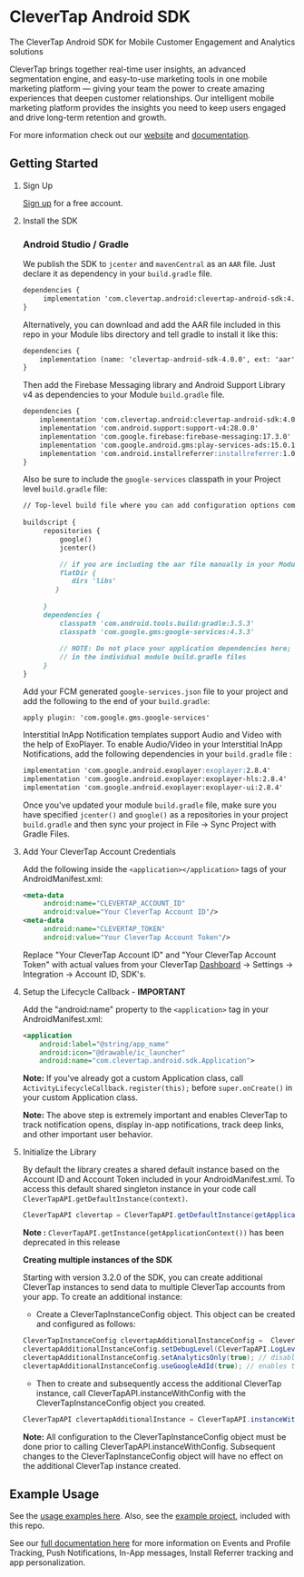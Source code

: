 # CleverTap Android SDK

The CleverTap Android SDK for Mobile Customer Engagement and Analytics solutions 

CleverTap brings together real-time user insights, an advanced segmentation engine, and easy-to-use marketing tools in one mobile marketing platform — giving your team the power to create amazing experiences that deepen customer relationships. Our intelligent mobile marketing platform provides the insights you need to keep users engaged and drive long-term retention and growth.

For more information check out our [website](https://clevertap.com "CleverTap") and [documentation](https://developer.clevertap.com/docs/ "CleverTap Technical Documentation").

## Getting Started

1. Sign Up

    [Sign up](https://clevertap.com/sign-up) for a free account.  

2.  Install the SDK
    ### Android Studio / Gradle

    We publish the SDK to `jcenter` and `mavenCentral` as an `AAR` file. Just declare it as dependency in your `build.gradle` file.

    ```markdown
    dependencies {      
         implementation 'com.clevertap.android:clevertap-android-sdk:4.0.0'
    }
    ```

    Alternatively, you can download and add the AAR file included in this repo in your Module libs directory and tell gradle to install it like this:

    ```markdown
    dependencies {      
        implementation (name: 'clevertap-android-sdk-4.0.0', ext: 'aar')
    }
    ```

    Then add the Firebase Messaging library and Android Support Library v4 as dependencies to your Module `build.gradle` file.

     ```markdown
     dependencies {      
         implementation 'com.clevertap.android:clevertap-android-sdk:4.0.0'
         implementation 'com.android.support:support-v4:28.0.0'
         implementation 'com.google.firebase:firebase-messaging:17.3.0'
         implementation 'com.google.android.gms:play-services-ads:15.0.1' // Required only if you enable Google ADID collection in the SDK (turned off by default).
         implementation 'com.android.installreferrer:installreferrer:1.0' // Mandatory for v3.6.4 and above
     }
    ```

    Also be sure to include the `google-services` classpath in your Project level `build.gradle` file:

    ```markdown
    // Top-level build file where you can add configuration options common to all sub-projects/modules.         
        
    buildscript {       
         repositories {      
             google()
             jcenter()       

             // if you are including the aar file manually in your Module libs directory add this:
             flatDir {
                dirs 'libs'
            }
        
         }       
         dependencies {      
             classpath 'com.android.tools.build:gradle:3.5.3' 
             classpath 'com.google.gms:google-services:4.3.3'        
        
             // NOTE: Do not place your application dependencies here; they belong       
             // in the individual module build.gradle files      
         }       
    }
    ```

    Add your FCM generated `google-services.json` file to your project and add the following to the end of your `build.gradle`:

    `apply plugin: 'com.google.gms.google-services'`
    
    Interstitial InApp Notification templates support Audio and Video with the help of ExoPlayer. To enable Audio/Video in your Interstitial InApp Notifications, add the following dependencies in your `build.gradle` file :
    
    ```markdown
    implementation 'com.google.android.exoplayer:exoplayer:2.8.4'
    implementation 'com.google.android.exoplayer:exoplayer-hls:2.8.4'
    implementation 'com.google.android.exoplayer:exoplayer-ui:2.8.4'
    ```  

    Once you've updated your module `build.gradle` file, make sure you have specified `jcenter()` and `google()` as a repositories in your project `build.gradle` and then sync your project in File -> Sync Project with Gradle Files.

3. Add Your CleverTap Account Credentials
    
   Add the following inside the `<application></application>` tags of your AndroidManifest.xml:
   
   ```xml
   <meta-data  
        android:name="CLEVERTAP_ACCOUNT_ID"  
        android:value="Your CleverTap Account ID"/>  
   <meta-data  
        android:name="CLEVERTAP_TOKEN"  
        android:value="Your CleverTap Account Token"/>
   ```

   Replace "Your CleverTap Account ID" and "Your CleverTap Account Token" with actual values from your CleverTap [Dashboard](https://dashboard.clevertap.com) -> Settings -> Integration -> Account ID, SDK's.

4. Setup the Lifecycle Callback - **IMPORTANT**

    Add the "android:name" property to the `<application>` tag in your AndroidManifest.xml:
    
    ```xml
    <application
        android:label="@string/app_name"
        android:icon="@drawable/ic_launcher"
        android:name="com.clevertap.android.sdk.Application">
    ```
    
    **Note:** If you've already got a custom Application class, call `ActivityLifecycleCallback.register(this);` before `super.onCreate()` in your custom Application class.
    
    **Note:** The above step is extremely important and enables CleverTap to track notification opens, display in-app notifications, track deep links, and other important user behavior.
    
5.  Initialize the Library

    By default the library creates a shared default instance based on the Account ID and Account Token included in your AndroidManifest.xml.   To access this default shared singleton instance in your code call `CleverTapAPI.getDefaultInstance(context)`.

     ```java
    CleverTapAPI clevertap = CleverTapAPI.getDefaultInstance(getApplicationContext());
    ```
    **Note :** `CleverTapAPI.getInstance(getApplicationContext())` has been deprecated in this release
    
    **Creating multiple instances of the SDK**
    
    Starting with version 3.2.0 of the SDK, you can create additional CleverTap instances to send data to multiple CleverTap accounts from your app.  To create an additional instance:
    
    * Create a CleverTapInstanceConfig object. This object can be created and configured as follows:
    
    ```java
    CleverTapInstanceConfig clevertapAdditionalInstanceConfig =  CleverTapInstanceConfig.createInstance(context, "ADDITIONAL_CLEVERTAP_ACCOUNT_ID", "ADDITIONAL_CLEVERTAP_ACCOUNT_TOKEN");
    clevertapAdditionalInstanceConfig.setDebugLevel(CleverTapAPI.LogLevel.DEBUG); // default is CleverTapAPI.LogLevel.INFO
    clevertapAdditionalInstanceConfig.setAnalyticsOnly(true); // disables the user engagement features of the instance, default is false
    clevertapAdditionalInstanceConfig.useGoogleAdId(true); // enables the collection of the Google ADID by the instance, default is false
    ```

    * Then to create and subsequently access the additional CleverTap instance, call CleverTapAPI.instanceWithConfig with the CleverTapInstanceConfig object you created. 

    ```java
    CleverTapAPI clevertapAdditionalInstance = CleverTapAPI.instanceWithConfig(clevertapAdditionalInstanceConfig);
    ```

    **Note:**  All configuration to the CleverTapInstanceConfig object must be done prior to calling CleverTapAPI.instanceWithConfig.  Subsequent changes to the CleverTapInstanceConfig object will have no effect on the additional CleverTap instance created.
    
## Example Usage   
See the [usage examples here](https://github.com/CleverTap/clevertap-android-sdk/blob/master/EXAMPLES.md). Also, see the [example project](https://github.com/CleverTap/clevertap-android-sdk/tree/master/AndroidStarter), included with this repo. 

See our [full documentation here](https://developer.clevertap.com/docs/android) for more information on Events and Profile Tracking, Push Notifications, In-App messages, Install Referrer tracking and app personalization.
